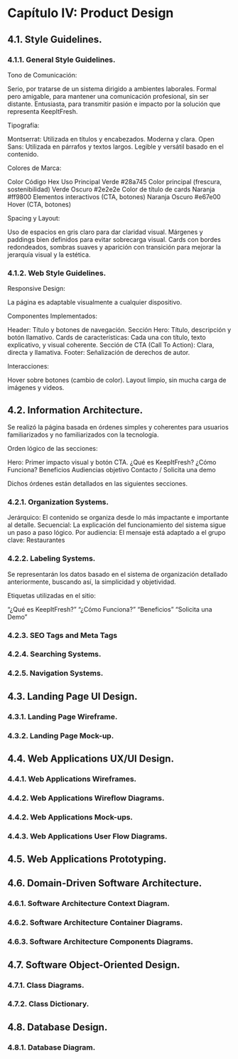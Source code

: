 # Capítulo IV: Product Design

## 4.1. Style Guidelines.

### 4.1.1. General Style Guidelines.

Tono de Comunicación:

Serio, por tratarse de un sistema dirigido a ambientes laborales.
Formal pero amigable, para mantener una comunicación profesional, sin ser distante.
Entusiasta, para transmitir pasión e impacto por la solución que representa KeepItFresh.

Tipografía:

Montserrat: Utilizada en títulos y encabezados. Moderna y clara.
Open Sans: Utilizada en párrafos y textos largos. Legible y versátil basado en el contenido.

Colores de Marca:

Color		Código Hex	Uso Principal
Verde		#28a745		Color principal (frescura, sostenibilidad)
Verde Oscuro	#2e2e2e		Color de título de cards
Naranja		#ff9800		Elementos interactivos (CTA, botones)
Naranja Oscuro	#e67e00		Hover (CTA, botones)

Spacing y Layout:

Uso de espacios en gris claro para dar claridad visual.
Márgenes y paddings bien definidos para evitar sobrecarga visual.
Cards con bordes redondeados, sombras suaves y aparición con transición para mejorar la jerarquía visual y la estética.

### 4.1.2. Web Style Guidelines.

Responsive Design:

La página es adaptable visualmente a cualquier dispositivo.

Componentes Implementados:

Header: Título y botones de navegación.
Sección Hero: Título, descripción y botón llamativo.
Cards de características: Cada una con título, texto explicativo, y visual coherente.
Sección de CTA (Call To Action): Clara, directa y llamativa.
Footer: Señalización de derechos de autor.

Interacciones:

Hover sobre botones (cambio de color).
Layout limpio, sin mucha carga de imágenes y videos.

## 4.2. Information Architecture.

Se realizó la página basada en órdenes simples y coherentes para usuarios familiarizados y no familiarizados con la tecnología.

Orden lógico de las secciones:

Hero: Primer impacto visual y botón CTA.
¿Qué es KeepItFresh?
¿Cómo Funciona?
Beneficios
Audiencias objetivo
Contacto / Solicita una demo

Dichos órdenes están detallados en las siguientes secciones.

### 4.2.1. Organization Systems.

Jerárquico: El contenido se organiza desde lo más impactante e importante al detalle.
Secuencial: La explicación del funcionamiento del sistema sigue un paso a paso lógico.
Por audiencia: El mensaje está adaptado a el grupo clave: Restaurantes

### 4.2.2. Labeling Systems.

Se representarán los datos basado en el sistema de organización detallado anteriormente, buscando así, la simplicidad y objetividad.

Etiquetas utilizadas en el sitio:

“¿Qué es KeepItFresh?”
“¿Cómo Funciona?”
“Beneficios”
“Solicita una Demo”

### 4.2.3. SEO Tags and Meta Tags

### 4.2.4. Searching Systems.

### 4.2.5. Navigation Systems.

## 4.3. Landing Page UI Design.

### 4.3.1. Landing Page Wireframe.

### 4.3.2. Landing Page Mock-up.

## 4.4. Web Applications UX/UI Design.

### 4.4.1. Web Applications Wireframes.

### 4.4.2. Web Applications Wireflow Diagrams.

### 4.4.2. Web Applications Mock-ups.

### 4.4.3. Web Applications User Flow Diagrams.

## 4.5. Web Applications Prototyping.


## 4.6. Domain-Driven Software Architecture.

### 4.6.1. Software Architecture Context Diagram.

### 4.6.2. Software Architecture Container Diagrams.

### 4.6.3. Software Architecture Components Diagrams.

## 4.7. Software Object-Oriented Design.

### 4.7.1. Class Diagrams.

### 4.7.2. Class Dictionary.

## 4.8. Database Design.

### 4.8.1. Database Diagram.
